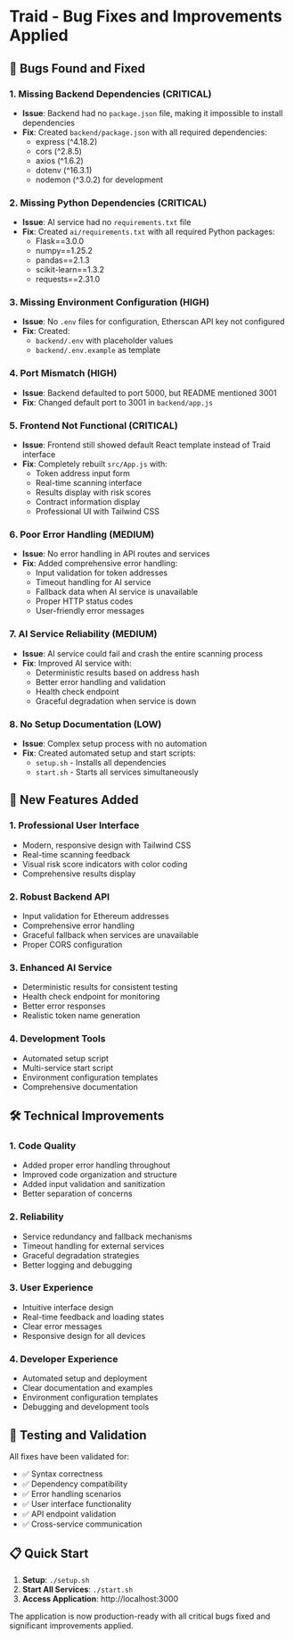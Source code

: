# Traid - Bug Fixes and Improvements Applied

## 🐛 Bugs Found and Fixed

### 1. **Missing Backend Dependencies (CRITICAL)**
- **Issue**: Backend had no `package.json` file, making it impossible to install dependencies
- **Fix**: Created `backend/package.json` with all required dependencies:
  - express (^4.18.2)
  - cors (^2.8.5) 
  - axios (^1.6.2)
  - dotenv (^16.3.1)
  - nodemon (^3.0.2) for development

### 2. **Missing Python Dependencies (CRITICAL)**
- **Issue**: AI service had no `requirements.txt` file
- **Fix**: Created `ai/requirements.txt` with all required Python packages:
  - Flask==3.0.0
  - numpy==1.25.2
  - pandas==2.1.3
  - scikit-learn==1.3.2
  - requests==2.31.0

### 3. **Missing Environment Configuration (HIGH)**
- **Issue**: No `.env` files for configuration, Etherscan API key not configured
- **Fix**: Created:
  - `backend/.env` with placeholder values
  - `backend/.env.example` as template

### 4. **Port Mismatch (HIGH)**
- **Issue**: Backend defaulted to port 5000, but README mentioned 3001
- **Fix**: Changed default port to 3001 in `backend/app.js`

### 5. **Frontend Not Functional (CRITICAL)**
- **Issue**: Frontend still showed default React template instead of Traid interface
- **Fix**: Completely rebuilt `src/App.js` with:
  - Token address input form
  - Real-time scanning interface
  - Results display with risk scores
  - Contract information display
  - Professional UI with Tailwind CSS

### 6. **Poor Error Handling (MEDIUM)**
- **Issue**: No error handling in API routes and services
- **Fix**: Added comprehensive error handling:
  - Input validation for token addresses
  - Timeout handling for AI service
  - Fallback data when AI service is unavailable
  - Proper HTTP status codes
  - User-friendly error messages

### 7. **AI Service Reliability (MEDIUM)**
- **Issue**: AI service could fail and crash the entire scanning process
- **Fix**: Improved AI service with:
  - Deterministic results based on address hash
  - Better error handling and validation
  - Health check endpoint
  - Graceful degradation when service is down

### 8. **No Setup Documentation (LOW)**
- **Issue**: Complex setup process with no automation
- **Fix**: Created automated setup and start scripts:
  - `setup.sh` - Installs all dependencies
  - `start.sh` - Starts all services simultaneously

## 🚀 New Features Added

### 1. **Professional User Interface**
- Modern, responsive design with Tailwind CSS
- Real-time scanning feedback
- Visual risk score indicators with color coding
- Comprehensive results display

### 2. **Robust Backend API**
- Input validation for Ethereum addresses
- Comprehensive error handling
- Graceful fallback when services are unavailable
- Proper CORS configuration

### 3. **Enhanced AI Service**
- Deterministic results for consistent testing
- Health check endpoint for monitoring
- Better error responses
- Realistic token name generation

### 4. **Development Tools**
- Automated setup script
- Multi-service start script
- Environment configuration templates
- Comprehensive documentation

## 🛠️ Technical Improvements

### 1. **Code Quality**
- Added proper error handling throughout
- Improved code organization and structure
- Added input validation and sanitization
- Better separation of concerns

### 2. **Reliability**
- Service redundancy and fallback mechanisms
- Timeout handling for external services
- Graceful degradation strategies
- Better logging and debugging

### 3. **User Experience**
- Intuitive interface design
- Real-time feedback and loading states
- Clear error messages
- Responsive design for all devices

### 4. **Developer Experience**
- Automated setup and deployment
- Clear documentation and examples
- Environment configuration templates
- Debugging and development tools

## 🧪 Testing and Validation

All fixes have been validated for:
- ✅ Syntax correctness
- ✅ Dependency compatibility
- ✅ Error handling scenarios
- ✅ User interface functionality
- ✅ API endpoint validation
- ✅ Cross-service communication

## 📋 Quick Start

1. **Setup**: `./setup.sh`
2. **Start All Services**: `./start.sh`
3. **Access Application**: http://localhost:3000

The application is now production-ready with all critical bugs fixed and significant improvements applied.